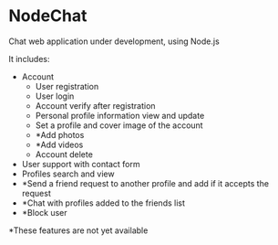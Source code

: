 # NodeChat
Chat web application under development, using Node.js

<div>
It includes:
<ul>
  <li>Account
    <ul>
      <li>User registration</li>
      <li>User login</li>
      <li>Account verify after registration</li>
      <li>Personal profile information view and update</li>
      <li>Set a profile and cover image of the account</li>
      <li>*Add photos</li>
      <li>*Add videos</li>
      <li>Account delete</li>
    </ul>
  </li>
  <li>User support with contact form</li>
  <li>Profiles search and view</li>
  <li>*Send a friend request to another profile and add if it accepts the request</li>
  <li>*Chat with profiles added to the friends list</li>
  <li>*Block user</li>
</ul>
</div>

<div>
*These features are not yet available
</div>


